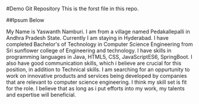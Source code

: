 #Demo Git Repository
This is the forst file in this repo.

##Ipsum Below

My Name is Yaswanth Namburi. I am from a village named Pedakallepalli in Andhra Pradesh State. Currently I am staying in Hyderabad. I have completed Bachelor's of Technology in Computer Science Engineering from Sri sunflower college of Engineering and technology. I have skills in programming languages in Java, HTML5, CSS, JavaScriptES6, SpringBoot. I also have good communication skills, which i believe are crucial for this position, in addition to Technical skills. I am searching for an oppurtunity to work on innovative products and services being developed by companies that are relevant to computer science engineering. I think my skill set is fit for the role. I believe that as long as i put efforts into my work, my talents and expertise will beneficial.


